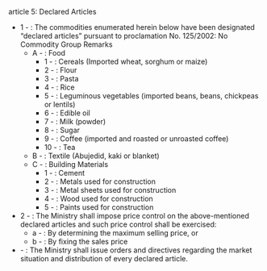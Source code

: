 article 5: Declared Articles 

<ul>
			<li>1 - : The commodities enumerated herein below have been designated “declared articles” pursuant to proclamation No. 125&#x2F;2002: 
No Commodity Group Remarks <ul>
						<li>A - : Food<ul>
									<li>1 - : Cereals (Imported wheat, sorghum or maize)<ul>
									</ul></li>									<li>2 - : Flour<ul>
									</ul></li>									<li>3 - : Pasta<ul>
									</ul></li>									<li>4 - : Rice<ul>
									</ul></li>									<li>5 - : Leguminous vegetables (imported beans, beans, chickpeas or lentils)<ul>
									</ul></li>									<li>6 - : Edible oil <ul>
									</ul></li>									<li>7 - : Milk (powder) <ul>
									</ul></li>									<li>8 - : Sugar <ul>
									</ul></li>									<li>9 - : Coffee (imported and roasted or unroasted coffee)<ul>
									</ul></li>									<li>10 - : Tea<ul>
									</ul></li>						</ul></li>						<li>B - : Textile (Abujedid, kaki or blanket)<ul>
						</ul></li>						<li>C - : Building Materials<ul>
									<li>1 - : Cement <ul>
									</ul></li>									<li>2 - : Metals used for construction <ul>
									</ul></li>									<li>3 - : Metal sheets used for construction <ul>
									</ul></li>									<li>4 - : Wood used for construction <ul>
									</ul></li>									<li>5 - : Paints used for construction <ul>
									</ul></li>						</ul></li>			</ul></li>			<li>2 - : The Ministry shall impose price control on the above-mentioned declared articles and such price control shall be exercised: <ul>
						<li>a - : By determining the maximum selling price, or <ul>
						</ul></li>						<li>b - : By fixing the sales price <ul>
						</ul></li>			</ul></li>			<li> - : The Ministry shall issue orders and directives regarding the market situation and distribution of every declared article. <ul>
			</ul></li></ul>